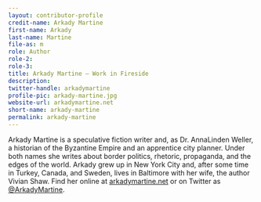 ```yaml
---
layout: contributor-profile
credit-name: Arkady Martine
first-name: Arkady
last-name: Martine
file-as: m
role: Author
role-2:
role-3:
title: Arkady Martine — Work in Fireside
description:
twitter-handle: arkadymartine
profile-pic: arkady-martine.jpg
website-url: arkadymartine.net
short-name: arkady-martine
permalink: arkady-martine
---
```

Arkady Martine is a speculative fiction writer and, as Dr. AnnaLinden Weller, a historian of the Byzantine Empire and an apprentice city planner. Under both names she writes about border politics, rhetoric, propaganda, and the edges of the world. Arkady grew up in New York City and, after some time in Turkey, Canada, and Sweden, lives in Baltimore with her wife, the author Vivian Shaw. Find her online at [arkadymartine.net](https://www.arkadymartine.net) or on Twitter as [@ArkadyMartine](https://twitter.com/arkadymartine).
